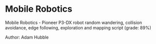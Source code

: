 # Mobile Robotics
Mobile Robotics - Pioneer P3-DX robot random wandering, collision avoidance, edge following, exploration and mapping script (grade: 89%)

Author: Adam Hubble

